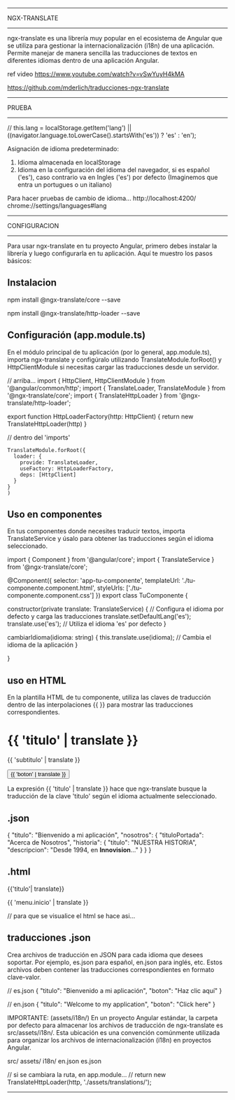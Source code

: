 
**************************
NGX-TRANSLATE
**************************

ngx-translate es una librería muy popular en el ecosistema de Angular que se utiliza para gestionar la internacionalización (i18n) de una aplicación. Permite manejar de manera sencilla las traducciones de textos en diferentes idiomas dentro de una aplicación Angular.


ref video
https://www.youtube.com/watch?v=vSwYuyH4kMA

https://github.com/mderlich/traducciones-ngx-translate


**************************
PRUEBA
**************************

// this.lang = localStorage.getItem('lang') || ((navigator.language.toLowerCase().startsWith('es')) ? 'es' : 'en');

Asignación de idioma predeterminado:
1) Idioma almacenada en localStorage
2) Idioma en la configuración del idioma del navegador, si es español ('es'), caso contrario va en Ingles ('es') por defecto
(Imaginemos que entra un portugues o un italiano)

Para hacer pruebas de cambio de idioma...
http://localhost:4200/
chrome://settings/languages#lang


**************************
CONFIGURACION
**************************
Para usar ngx-translate en tu proyecto Angular, primero debes instalar la librería y luego configurarla en tu aplicación. Aquí te muestro los pasos básicos:




Instalacion
-----------------------------

npm install @ngx-translate/core --save

npm install @ngx-translate/http-loader --save



Configuración (app.module.ts)
-----------------------------

En el módulo principal de tu aplicación (por lo general, app.module.ts), importa ngx-translate y configúralo utilizando TranslateModule.forRoot() y HttpClientModule si necesitas cargar las traducciones desde un servidor.

// arriba...
import { HttpClient, HttpClientModule } from '@angular/common/http';
import { TranslateLoader, TranslateModule } from '@ngx-translate/core';
import { TranslateHttpLoader } from '@ngx-translate/http-loader';

export function HttpLoaderFactory(http: HttpClient) {
  return new TranslateHttpLoader(http)
}

// dentro del 'imports'

    TranslateModule.forRoot({
      loader: {
        provide: TranslateLoader,
        useFactory: HttpLoaderFactory,
        deps: [HttpClient]
      }
    }
    )


Uso en componentes
-------------------------------
En tus componentes donde necesites traducir textos, importa TranslateService y úsalo para obtener las traducciones según el idioma seleccionado.


import { Component } from '@angular/core';
import { TranslateService } from '@ngx-translate/core';

@Component({
  selector: 'app-tu-componente',
  templateUrl: './tu-componente.component.html',
  styleUrls: ['./tu-componente.component.css']
})
export class TuComponente {

  constructor(private translate: TranslateService) {
    // Configura el idioma por defecto y carga las traducciones
    translate.setDefaultLang('es');
    translate.use('es'); // Utiliza el idioma 'es' por defecto
  }

  cambiarIdioma(idioma: string) {
    this.translate.use(idioma); // Cambia el idioma de la aplicación
  }

}


uso en HTML
-------------------------------
En la plantilla HTML de tu componente, utiliza las claves de traducción dentro de las interpolaciones {{ }} para mostrar las traducciones correspondientes.

<h1>{{ 'titulo' | translate }}</h1>
<p>{{ 'subtitulo' | translate }}</p>
<button>{{ 'boton' | translate }}</button>

La expresión {{ 'titulo' | translate }} hace que ngx-translate busque la traducción de la clave 'titulo' según el idioma actualmente seleccionado.

.json
----------------
{
  "titulo": "Bienvenido a mi aplicación",
  "nosotros": {
    "tituloPortada": "Acerca de Nosotros",
    "historia": {
      "titulo": "NUESTRA HISTORIA",
      "descripcion": "Desde 1994, en <strong>Innovision</strong>..."
    }
  }
}

.html
----------------

{{'titulo'| translate}}

{{ 'menu.inicio' | translate }}

// para que se visualice el html se hace asi...
<p [innerHTML]="'nosotros.historia.descripcion' | translate"></p>

traducciones .json
-------------------------------
Crea archivos de traducción en JSON para cada idioma que desees soportar. Por ejemplo, es.json para español, en.json para inglés, etc. Estos archivos deben contener las traducciones correspondientes en formato clave-valor.

// es.json
{
  "titulo": "Bienvenido a mi aplicación",
  "boton": "Haz clic aquí"
}


// en.json
{
  "titulo": "Welcome to my application",
  "boton": "Click here"
}


IMPORTANTE: (assets/i18n/)
En un proyecto Angular estándar, la carpeta por defecto para almacenar los archivos de traducción de ngx-translate es src/assets/i18n/. Esta ubicación es una convención comúnmente utilizada para organizar los archivos de internacionalización (i18n) en proyectos Angular.

src/
  assets/
    i18n/
      en.json
      es.json

// si se cambiara la ruta, en app.module...
// return new TranslateHttpLoader(http, './assets/translations/');



**************************************



